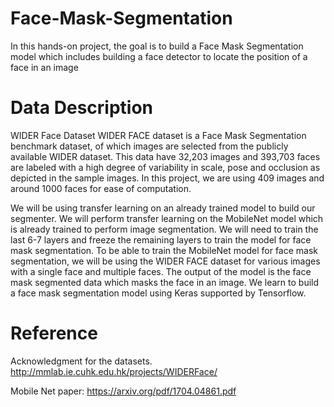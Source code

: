 # Face-Mask-Segmentation
In this hands-on project, the goal is to build a Face Mask Segmentation model which includes building a face detector to locate the position of a face in an image

# Data Description
WIDER Face Dataset WIDER FACE dataset is a Face Mask Segmentation benchmark dataset, of which images are selected from the publicly available WIDER dataset.  This data have 32,203 images and 393,703 faces are labeled with a high degree of variability in scale, pose and occlusion as depicted in the sample images. In this project, we are using 409 images and around 1000 faces for ease of computation. 
 
We will be using transfer learning on an already trained model to build our segmenter. We will perform transfer learning on the MobileNet model which is already trained to perform image segmentation. We will need to train the last 6-7 layers and freeze the remaining layers to train the model for face mask segmentation. To be able to train the MobileNet model for face mask segmentation, we will be using the WIDER FACE dataset for various images with a single face and multiple faces. The output of the model is the face mask segmented data which masks the face in an image. We learn to build a face mask segmentation model using Keras supported by Tensorflow. 

# Reference 
Acknowledgment for the datasets. http://mmlab.ie.cuhk.edu.hk/projects/WIDERFace/ 

Mobile Net paper: https://arxiv.org/pdf/1704.04861.pdf 
